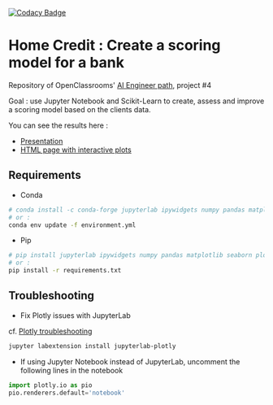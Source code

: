 [![Codacy Badge](https://app.codacy.com/project/badge/Grade/dd4a397e7bfe43a5bcf16ff7e6a2056a)](https://www.codacy.com/gh/fleuryc/oc_ingenieur-ia_P4-Construisez-un-modele-de-scoring/dashboard)

# Home Credit : Create a scoring model for a bank

Repository of OpenClassrooms' [AI Engineer path](https://openclassrooms.com/fr/paths/188-ingenieur-ia), project #4

Goal : use Jupyter Notebook and Scikit-Learn to create, assess and improve a scoring model based on the clients data.

You can see the results here :

-   [Presentation](https://fleuryc.github.io/oc_ingenieur-ia_P4-Construisez-un-modele-de-scoring/index.html)
-   [HTML page with interactive plots](https://fleuryc.github.io/oc_ingenieur-ia_P4-Construisez-un-modele-de-scoring/notebook.html)

## Requirements

-   Conda

```bash
# conda install -c conda-forge jupyterlab ipywidgets numpy pandas matplotlib seaborn plotly statsmodels imbalanced-learn scikit-learn scikit-learn-intelex auto-sklearn xgboost lightgbm graphviz python-graphviz lime shap
# or :
conda env update -f environment.yml
```

-   Pip

```bash
# pip install jupyterlab ipywidgets numpy pandas matplotlib seaborn plotly statsmodels imbalanced-learn scikit-learn scikit-learn-intelex auto-sklearn xgboost lightgbm graphviz python-graphviz lime shap
# or :
pip install -r requirements.txt
```

## Troubleshooting

-   Fix Plotly issues with JupyterLab

cf. [Plotly troubleshooting](https://plotly.com/python/troubleshooting/#jupyterlab-problems)

```bash
jupyter labextension install jupyterlab-plotly
```

-   If using Jupyter Notebook instead of JupyterLab, uncomment the following lines in the notebook

```python
import plotly.io as pio
pio.renderers.default='notebook'
```
